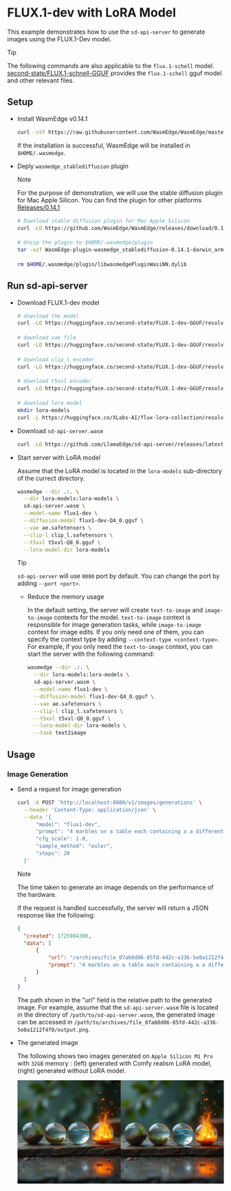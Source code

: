 # FLUX.1-dev with LoRA Model

This example demonstrates how to use the `sd-api-server` to generate images using the FLUX.1-Dev model.

> [!TIP]
> The following commands are also applicable to the `flux.1-schell` model. [second-state/FLUX.1-schnell-GGUF](https://huggingface.co/second-state/FLUX.1-schnell-GGUF) provides the `flux.1-schell` gguf model and other relevant files.

## Setup

- Install WasmEdge v0.14.1

  ```bash
  curl -sSf https://raw.githubusercontent.com/WasmEdge/WasmEdge/master/utils/install_v2.sh | bash -s -- -v 0.14.1
  ```

  If the installation is successful, WasmEdge will be installed in `$HOME/.wasmedge`.

- Deply `wasmedge_stablediffusion` plugin

  > [!NOTE]
  > For the purpose of demonstration, we will use the stable diffusion plugin for Mac Apple Silicon. You can find the plugin for other platforms [Releases/0.14.1](https://github.com/WasmEdge/WasmEdge/releases/tag/0.14.1)

  ```bash
  # Download stable diffusion plugin for Mac Apple Silicon
  curl -LO https://github.com/WasmEdge/WasmEdge/releases/download/0.14.1/WasmEdge-plugin-wasmedge_stablediffusion-0.14.1-darwin_arm64.tar.gz

  # Unzip the plugin to $HOME/.wasmedge/plugin
  tar -xzf WasmEdge-plugin-wasmedge_stablediffusion-0.14.1-darwin_arm64.tar.gz -C $HOME/.wasmedge/plugin

  rm $HOME/.wasmedge/plugin/libwasmedgePluginWasiNN.dylib
  ```

## Run sd-api-server

- Download FLUX.1-dev model

  ```bash
  # download the model
  curl -LO https://huggingface.co/second-state/FLUX.1-dev-GGUF/resolve/main/flux1-dev-Q4_0.gguf

  # download vae file
  curl -LO https://huggingface.co/second-state/FLUX.1-dev-GGUF/resolve/main/ae.safetensors

  # download clip_l encoder
  curl -LO https://huggingface.co/second-state/FLUX.1-dev-GGUF/resolve/main/clip_l.safetensors

  # download t5xxl encoder
  curl -LO https://huggingface.co/second-state/FLUX.1-dev-GGUF/resolve/main/t5xxl-Q8_0.gguf

  # download lora model
  mkdir lora-models
  curl -L https://huggingface.co/XLabs-AI/flux-lora-collection/resolve/main/realism_lora_comfy_converted.safetensors -o lora-models/realism_lora_comfy_converted.safetensors
  ```

- Download `sd-api-server.wasm`

  ```bash
  curl -LO https://github.com/LlamaEdge/sd-api-server/releases/latest/download/sd-api-server.wasm
  ```

- Start server with LoRA model

  Assume that the LoRA model is located in the `lora-models` sub-directory of the currect directory.

  ```bash
  wasmedge --dir .:. \
    --dir lora-models:lora-models \
    sd-api-server.wasm \
    --model-name flux1-dev \
    --diffusion-model flux1-dev-Q4_0.gguf \
    --vae ae.safetensors \
    --clip-l clip_l.safetensors \
    --t5xxl t5xxl-Q8_0.gguf \
    --lora-model-dir lora-models
  ```

  > [!TIP]
  > `sd-api-server` will use `8080` port by default. You can change the port by adding `--port <port>`.

  - Reduce the memory usage

    In the default setting, the server will create `text-to-image` and `image-to-image` contexts for the model. `text-to-image` context is responsible for image generation tasks, while `image-to-image` context for image edits. If you only need one of them, you can specify the context type by adding `--context-type <context-type>`. For example, if you only need the `text-to-image` context, you can start the server with the following command:

    ```bash
    wasmedge --dir .:. \
      --dir lora-models:lora-models \
      sd-api-server.wasm \
      --model-name flux1-dev \
      --diffusion-model flux1-dev-Q4_0.gguf \
      --vae ae.safetensors \
      --clip-l clip_l.safetensors \
      --t5xxl t5xxl-Q8_0.gguf \
      --lora-model-dir lora-models \
      --task text2image
    ```

## Usage

### Image Generation

- Send a request for image generation

  ```bash
  curl -X POST 'http://localhost:8080/v1/images/generations' \
    --header 'Content-Type: application/json' \
    --data '{
        "model": "flux1-dev",
        "prompt": "4 marbles on a table each containing a a different element ,1 with soil and plants, 1 with sea waves, 1 with a raging fire, 1 with a tornado , on a old piece of wood, hyper realistic, 4k, f1.8, boketh, depth of field, refraction, reflections on wood, photograph, glowing, glowing particles exiting the marble<lora:realism_lora_comfy_converted:1>",
        "cfg_scale": 1.0,
        "sample_method": "euler",
        "steps": 20
    }'
  ```

  > [!NOTE]
  > The time taken to generate an image depends on the performance of the hardware.

  If the request is handled successfully, the server will return a JSON response like the following:

  ```json
  {
    "created": 1725984300,
    "data": [
        {
            "url": "/archives/file_07a68d86-85fd-442c-a336-5e0a1212f4f0/output.png",
            "prompt": "4 marbles on a table each containing a a different element ,1 with soil and plants, 1 with sea waves, 1 with a raging fire, 1 with a tornado , on a old piece of wood, hyper realistic, 4k, f1.8, boketh, depth of field, refraction, reflections on wood, photograph, glowing, glowing particles exiting the marble"
        }
    ]
  }
  ```

  The path shown in the "url" field is the relative path to the generated image. For example, assume that the `sd-api-server.wasm` file is located in the directory of `/path/to/sd-api-server.wasm`, the generated image can be accessed in `/path/to/archives/file_07a68d86-85fd-442c-a336-5e0a1212f4f0/output.png`.

- The generated image

  The following shows two images generated on `Apple Silicon M1 Pro` with `32GB` memory : (left) generated with Comfy realism LoRA model, (right) generated without LoRA model.

  <div align=center>
  <img src="../image/balls_lora.png" alt="balls with lora" width="50%" /><img src="../image/balls.png" alt="balls" width="50%" />
  </div>
